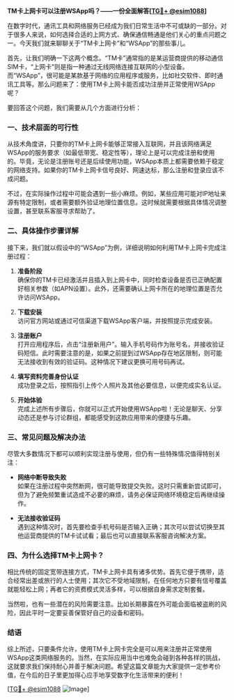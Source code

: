 **TM卡上网卡可以注册WSApp吗？——一份全面解答[[TG💪+ @esim1088](https://t.me/s/esim1088)]**

在数字时代，通讯工具和网络服务已经成为我们日常生活中不可或缺的一部分。对于很多人来说，如何选择合适的上网方式、确保通信畅通是他们关心的重点问题之一。今天我们就来聊聊关于“TM卡上网卡”和“WSApp”的那些事儿。

首先，让我们明确一下这两个概念。“TM卡”通常指的是某运营商提供的移动通信SIM卡，“上网卡”则是指一种通过无线网络连接互联网的小型设备。而“WSApp”，很可能是某款基于网络的应用程序或服务，比如社交软件、即时通讯工具等。那么问题来了：使用TM卡上网卡能否成功注册并正常使用WSApp呢？

要回答这个问题，我们需要从几个方面进行分析：

### 一、技术层面的可行性

从技术角度讲，只要你的TM卡上网卡能够正常接入互联网，并且该网络满足WSApp的服务要求（如最低带宽、稳定性等），理论上是可以完成注册和使用的。毕竟，无论是注册账号还是后续使用功能，WSApp本质上都需要依赖于稳定的网络支持。如果你的TM卡上网卡信号良好、网速达标，那么注册和登录应该不成问题。

不过，在实际操作过程中可能会遇到一些小麻烦。例如，某些应用可能对IP地址来源有特定限制，或者需要额外验证地理位置信息。这时候就需要根据具体情况调整设置，甚至联系客服寻求帮助了。

### 二、具体操作步骤详解

接下来，我们就以假设中的“WSApp”为例，详细说明如何利用TM卡上网卡完成注册过程：

1. **准备阶段**  
   确保你的TM卡已经激活并且插入到上网卡中，同时检查设备是否已正确配置好相关参数（如APN设置）。此外，还需要确认上网卡所在的地理位置是否允许访问WSApp。

2. **下载安装**  
   访问官方网站或通过可信渠道下载WSApp客户端，并按照提示完成安装。

3. **注册账户**  
   打开应用程序后，点击“注册新用户”。输入手机号码作为账号名，并接收验证码短信。此时需要注意的是，如果之前提到过WSApp存在地区限制，则可能无法接收到有效的验证码。这种情况下建议更换可用号码再试。

4. **填写资料完善身份认证**  
   成功登录之后，按照指引上传个人照片及其他必要信息，以便完成实名认证。

5. **开始体验**  
   完成上述所有步骤后，你就可以正式开始使用WSApp啦！无论是聊天、分享动态还是参与讨论群组，都能感受到这款应用带来的便捷与乐趣。

### 三、常见问题及解决办法

尽管大多数情况下都可以顺利实现注册与使用，但仍有一些特殊情况值得特别关注：

- **网络中断导致失败**  
  如果在注册过程中突然断网，很可能导致提交失败。这时只需重新尝试即可，但为了避免频繁重试造成不必要的麻烦，请务必保证网络环境稳定后再继续操作。

- **无法接收验证码**  
  遇到这种情况时，首先要检查手机号码是否输入正确；其次可以尝试切换至其他运营商提供的TM卡试试看；最后也可以直接联系客服咨询解决方案。

### 四、为什么选择TM卡上网卡？

相比传统的固定宽带连接方式，TM卡上网卡具有诸多优势。首先它便于携带，适合经常出差或旅行的人士使用；其次它不受地域限制，在任何地方只要有信号覆盖就能轻松上网；再者它的资费模式灵活多样，可以根据自身需求定制套餐。

当然啦，也有一些潜在的风险需要注意。比如长期暴露在外可能会面临被盗刷的风险，因此平时一定要妥善保管好自己的设备和密码。

### 结语

综上所述，只要条件允许，使用TM卡上网卡完全是可以用来注册并正常使用WSApp这类网络服务的。当然，在实际应用当中也难免会碰到各种各样的挑战，这就要求我们保持耐心并善于解决问题。希望这篇文章能为大家提供一定参考价值，在今后的日子里更加得心应手地享受数字化生活带来的便利！

[[TG💪+ @esim1088](https://t.me/s/esim1088) ![Image](https://i.postimg.cc/4NQfJmqS/Snipaste-2025-05-13-00-14-12.png)]